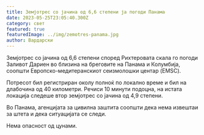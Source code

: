 ```yaml
---
title: Земјотрес со јачина од 6,6 степени ја погоди Панама
date: 2023-05-25T23:05:40.300Z
category: свет
featured: true
featuredImage: ../img/zemotres-panama.jpg
author: Вардарски
---
```

Земјотрес со јачина од 6,6 степени според Рихтеровата скала го погоди Заливот Дариен во близина на бреговите на Панама и Колумбија, соопшти Европско-медитеранскиот сеизмолошки центар (EMSC).

Потресот бил регистриран околу полноќ по локално време и бил на длабочина од 40 километри. Речиси 10 минути подоцна, на истата локација следеше втор земјотрес со јачина од 4,9 степени.

Во Панама, агенцијата за цивилна заштита соопшти дека нема извештаи за штета и дека ситуацијата се следи.

Нема опасност од цунами.